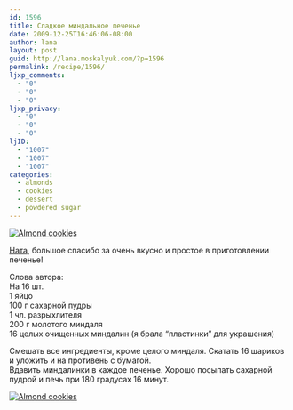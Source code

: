 ```yaml
---
id: 1596
title: Сладкое миндальное печенье
date: 2009-12-25T16:46:06-08:00
author: lana
layout: post
guid: http://lana.moskalyuk.com/?p=1596
permalink: /recipe/1596/
ljxp_comments:
  - "0"
  - "0"
  - "0"
ljxp_privacy:
  - "0"
  - "0"
  - "0"
ljID:
  - "1007"
  - "1007"
  - "1007"
categories:
  - almonds
  - cookies
  - dessert
  - powdered sugar
---
```

<a class="flickr-image alignnone" title="Almond cookies" href="http://www.flickr.com/photos/67405678@N00/4213738523/" target="_blank"><img src="http://farm3.static.flickr.com/2672/4213738523_a7ff4b43af.jpg" alt="Almond cookies" /></a>

[Ната](http://tat-oshka.livejournal.com/237193.html?#cutid1), большое спасибо за очень вкусно и простое в приготовлении печенье!

Слова автора:  
На 16 шт.  
1 яйцо  
100 г сахарной пудры  
1 чл. разрыхлителя  
200 г молотого миндаля  
16 целых очищенных миндалин (я брала &#8220;пластинки&#8221; для украшения)

Смешать все ингредиенты, кроме целого миндаля. Скатать 16 шариков и уложить и на противень с бумагой.  
Вдавить миндалинки в каждое печенье. Хорошо посыпать сахарной пудрой и печь при 180 градусах 16 минут.

<a class="flickr-image alignnone" title="Almond cookies" href="http://www.flickr.com/photos/67405678@N00/4214506346/" target="_blank"><img src="http://farm3.static.flickr.com/2702/4214506346_f677f1f6bf.jpg" alt="Almond cookies" /></a>